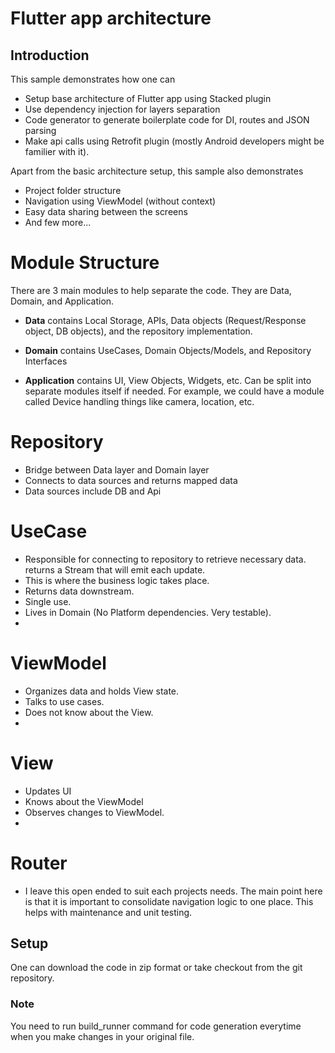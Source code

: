 # Flutter app architecture

## Introduction

This sample demonstrates how one can

- Setup base architecture of Flutter app using Stacked plugin
- Use dependency injection for layers separation
- Code generator to generate boilerplate code for DI, routes and JSON parsing
- Make api calls using Retrofit plugin (mostly Android developers might be familier with it).

Apart from the basic architecture setup, this sample also demonstrates

- Project folder structure
- Navigation using ViewModel (without context)
- Easy data sharing between the screens
- And few more...

# Module Structure
There are 3 main modules to help separate the code. They are Data, Domain, and Application.

- **Data** contains Local Storage, APIs, Data objects (Request/Response object, DB objects), and the repository implementation.

- **Domain** contains UseCases, Domain Objects/Models, and Repository Interfaces

- **Application** contains UI, View Objects, Widgets, etc. Can be split into separate modules itself if needed. For example, we could have a module called Device handling things like camera, location, etc.

# Repository
- Bridge between Data layer and Domain layer
- Connects to data sources and returns mapped data
- Data sources include DB and Api

# UseCase
- Responsible for connecting to repository to retrieve necessary data. returns a Stream that will emit each update.
- This is where the business logic takes place.
- Returns data downstream.
- Single use.
- Lives in Domain (No Platform dependencies. Very testable).
- 
# ViewModel
- Organizes data and holds View state.
- Talks to use cases.
- Does not know about the View.
- 
# View
- Updates UI
- Knows about the ViewModel
- Observes changes to ViewModel.
- 
# Router
- I leave this open ended to suit each projects needs. The main point here is that it is important to consolidate navigation logic to one place. This helps with maintenance and unit testing.

## Setup

One can download the code in zip format or take checkout from the git repository.

### Note
You need to run build_runner command for code generation everytime when you make changes in your original file.

